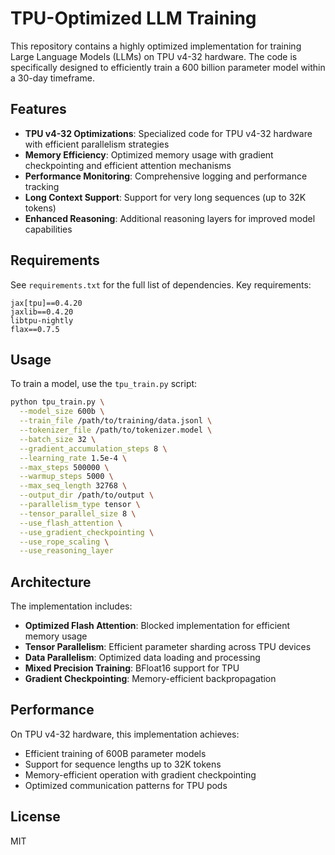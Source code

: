 # TPU-Optimized LLM Training

This repository contains a highly optimized implementation for training Large Language Models (LLMs) on TPU v4-32 hardware. The code is specifically designed to efficiently train a 600 billion parameter model within a 30-day timeframe.

## Features

- **TPU v4-32 Optimizations**: Specialized code for TPU v4-32 hardware with efficient parallelism strategies
- **Memory Efficiency**: Optimized memory usage with gradient checkpointing and efficient attention mechanisms
- **Performance Monitoring**: Comprehensive logging and performance tracking
- **Long Context Support**: Support for very long sequences (up to 32K tokens)
- **Enhanced Reasoning**: Additional reasoning layers for improved model capabilities

## Requirements

See `requirements.txt` for the full list of dependencies. Key requirements:

```
jax[tpu]==0.4.20
jaxlib==0.4.20
libtpu-nightly
flax==0.7.5
```

## Usage

To train a model, use the `tpu_train.py` script:

```bash
python tpu_train.py \
  --model_size 600b \
  --train_file /path/to/training/data.jsonl \
  --tokenizer_file /path/to/tokenizer.model \
  --batch_size 32 \
  --gradient_accumulation_steps 8 \
  --learning_rate 1.5e-4 \
  --max_steps 500000 \
  --warmup_steps 5000 \
  --max_seq_length 32768 \
  --output_dir /path/to/output \
  --parallelism_type tensor \
  --tensor_parallel_size 8 \
  --use_flash_attention \
  --use_gradient_checkpointing \
  --use_rope_scaling \
  --use_reasoning_layer
```

## Architecture

The implementation includes:

- **Optimized Flash Attention**: Blocked implementation for efficient memory usage
- **Tensor Parallelism**: Efficient parameter sharding across TPU devices
- **Data Parallelism**: Optimized data loading and processing
- **Mixed Precision Training**: BFloat16 support for TPU
- **Gradient Checkpointing**: Memory-efficient backpropagation

## Performance

On TPU v4-32 hardware, this implementation achieves:

- Efficient training of 600B parameter models
- Support for sequence lengths up to 32K tokens
- Memory-efficient operation with gradient checkpointing
- Optimized communication patterns for TPU pods

## License

MIT
